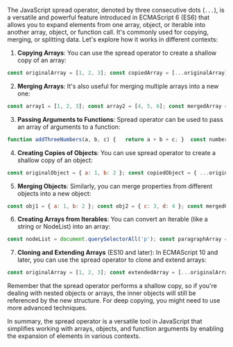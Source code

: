 
The JavaScript spread operator, denoted by three consecutive dots (`...`), is a versatile and powerful feature introduced in ECMAScript 6 (ES6) that allows you to expand elements from one array, object, or iterable into another array, object, or function call. It's commonly used for copying, merging, or splitting data. Let's explore how it works in different contexts:

1. **Copying Arrays**: You can use the spread operator to create a shallow copy of an array:



```JavaScript
const originalArray = [1, 2, 3]; const copiedArray = [...originalArray]; // Creates a new array with the same elements
```

2. **Merging Arrays**: It's also useful for merging multiple arrays into a new one:


```JavaScript
const array1 = [1, 2, 3]; const array2 = [4, 5, 6]; const mergedArray = [...array1, ...array2]; // Creates [1, 2, 3, 4, 5, 6]
```

3. **Passing Arguments to Functions**: Spread operator can be used to pass an array of arguments to a function:

```JavaScript
function addThreeNumbers(a, b, c) {   return a + b + c; }  const numbers = [1, 2, 3]; const sum = addThreeNumbers(...numbers); // Equivalent to addThreeNumbers(1, 2, 3)
```

4. **Creating Copies of Objects**: You can use spread operator to create a shallow copy of an object:

```JavaScript
const originalObject = { a: 1, b: 2 }; const copiedObject = { ...originalObject }; // Creates a new object with the same properties
```

5. **Merging Objects**: Similarly, you can merge properties from different objects into a new object:

```JavaScript
const obj1 = { a: 1, b: 2 }; const obj2 = { c: 3, d: 4 }; const mergedObject = { ...obj1, ...obj2 }; // Creates { a: 1, b: 2, c: 3, d: 4 }
```

6. **Creating Arrays from Iterables**: You can convert an iterable (like a string or NodeList) into an array:

```JavaScript
const nodeList = document.querySelectorAll('p'); const paragraphArray = [...nodeList];
```

7. **Cloning and Extending Arrays** (ES10 and later): In ECMAScript 10 and later, you can use the spread operator to clone and extend arrays:

```JavaScript
const originalArray = [1, 2, 3]; const extendedArray = [...originalArray, 4, 5];
```

Remember that the spread operator performs a shallow copy, so if you're dealing with nested objects or arrays, the inner objects will still be referenced by the new structure. For deep copying, you might need to use more advanced techniques.

In summary, the spread operator is a versatile tool in JavaScript that simplifies working with arrays, objects, and function arguments by enabling the expansion of elements in various contexts.